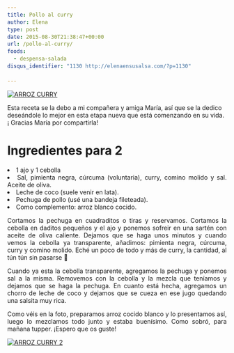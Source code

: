 ```yaml
---
title: Pollo al curry
author: Elena
type: post
date: 2015-08-30T21:38:47+00:00
url: /pollo-al-curry/
foods:
  - despensa-salada
disqus_identifier: "1130 http://elenaensusalsa.com/?p=1130"

---
```

[<img class="  wp-image-1131 alignnone" src="/2018/03/ARROZ-CURRY.jpg" alt="ARROZ CURRY" width="502" height="376" srcset="/2018/03/ARROZ-CURRY.jpg 732w, /2018/03/ARROZ-CURRY-300x225.jpg 300w" sizes="(max-width: 502px) 100vw, 502px" />][1]

Esta receta se la debo a mi compañera y amiga María, así que se la dedico deseándole lo mejor en esta etapa nueva que está comenzando en su vida. ¡ Gracias María por compartirla!

# Ingredientes para 2

<li style="text-align: justify;">
  1 ajo y 1 cebolla
</li>
<li style="text-align: justify;">
  Sal, pimienta negra, cúrcuma (voluntaria), curry, comino molido y sal. Aceite de oliva.
</li>
<li style="text-align: justify;">
  Leche de coco (suele venir en lata).
</li>
<li style="text-align: justify;">
  Pechuga de pollo (usé una bandeja fileteada).
</li>
<li style="text-align: justify;">
  Como complemento: arroz blanco cocido.
</li>

<p style="text-align: justify;">
  Cortamos la pechuga en cuadraditos o tiras y reservamos. Cortamos la cebolla en daditos pequeños y el ajo y ponemos sofreir en una sartén con aceite de oliva caliente. Dejamos que se haga unos minutos y cuando vemos la cebolla ya transparente, añadimos: pimienta negra, cúrcuma, curry y comino molido. Eché un poco de todo y más de curry, la cantidad, al tún tún sin pasarse 🙂
</p>

<p style="text-align: justify;">
  Cuando ya esta la cebolla transparente, agregamos la pechuga y ponemos sal a la misma. Removemos con la cebolla y la mezcla que teníamos y dejamos que se haga la pechuga. En cuanto está hecha, agregamos un chorro de leche de coco y dejamos que se cueza en ese jugo quedando una salsita muy rica.
</p>

<p style="text-align: justify;">
  Como véis en la foto, preparamos arroz cocido blanco y lo presentamos así, luego lo mezclamos todo junto y estaba buenísimo. Como sobró, para mañana tupper. ¡Espero que os guste!
</p>

<p style="text-align: justify;">
  <a href="/2018/03/ARROZ-CURRY-2.jpg"><img class="alignleft  wp-image-1132" src="/2018/03/ARROZ-CURRY-2.jpg" alt="ARROZ CURRY 2" width="503" height="377" srcset="/2018/03/ARROZ-CURRY-2.jpg 732w, /2018/03/ARROZ-CURRY-2-300x225.jpg 300w" sizes="(max-width: 503px) 100vw, 503px" /></a>
</p>

 [1]: /2018/03/ARROZ-CURRY.jpg
